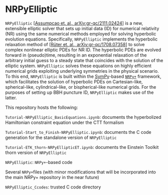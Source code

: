 # NRPyElliptic
``NRPyElliptic`` [[Assumpcao et. al., arXiv:gr-qc/2111.02424](https://arxiv.org/abs/2111.02424)] is a new, extensible elliptic solver that sets up initial data (ID) for numerical relativity (NR) using the same numerical methods employed for solving hyperbolic evolution equations. Specifically, ``NRPyElliptic`` implements the hyperbolic relaxation method of [[Rüter et. al., arXiv:gr-qc/1708.07358](https://arxiv.org/abs/1708.07358)] to solve complex nonlinear elliptic PDEs for NR ID. The hyperbolic PDEs are evolved forward in (pseudo)time, resulting in an exponential relaxation of the arbitrary initial guess to a steady state that coincides with the solution of the elliptic system. ``NRPyElliptic`` solves these equations on highly efficient numerical grids exploiting underlying symmetries in the physical scenario. To this end, ``NRPyElliptic`` is built within the [SymPy](https://peerj.com/articles/cs-103/)-based [``NRPy+``](https://nrpyplus.net/) framework, which facilitates the solution of hyperbolic PDEs on Cartesian-like, spherical-like, cylindrical-like, or bispherical-like numerical grids. For the purposes of setting up BBH puncture ID, ``NRPyElliptic`` makes use of the latter.  

This repository hosts the following:  

`Tutorial-NRPyElliptic_BasicEquations.ipynb`: documents the hyperbolized Hamiltonian constraint equation under the CTT formalism 

`Tutorial-Start_to_Finish-NRPyElliptic.ipynb`: documents the C code generation for the standalone version of `NRPyElliptic` 

`Tutorial-ETK_thorn-NRPyEllipticET.ipynb`: documents the Einstein Toolkit thorn version of `NRPyElliptic`

`NRPyElliptic`: `NRPy+`-based code

Several `NRPy+`files (with minor modifications that will be incorporated into the main NRPy+ repository in the near future)

`NRPyElliptic_Ccodes`: trusted C code directory

